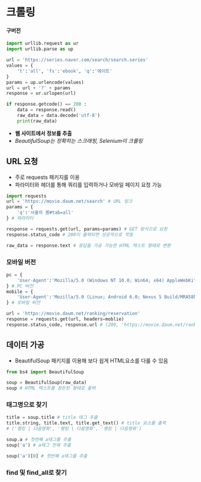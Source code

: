 # 크롤링
#### 구버전
```python
import urllib.request as ur
import urllib.parse as up

url = 'https://series.naver.com/search/search.series'
values = {
    't':'all', 'fs':'ebook', 'q':'에이트'
}
params = up.urlencode(values)
url = url + '?' + params
response = ur.urlopen(url)

if response.getcode() == 200 :
    data = response.read()
    raw_data = data.decode('utf-8')
    print(raw_data)
```
- **웹 사이트에서 정보를 추출**
- *BeautifulSoup는 정확히는 스크래핑, Selenium이 크롤링*

## URL 요청
- 주로 requests 패키지를 이용
- 파라미터와 헤더를 통해 쿼리를 입력하거나 모바일 페이지 요청 가능
```python
import requests
url = 'https://movie.daum.net/search' # URL 링크
params = {
    'q':'서울의 봄#tab=all'
} # 파라미터

response = requests.get(url, params=params) # GET 방식으로 요청
response.status_code # 200이 출력되면 성공적으로 작동

raw_data = response.text # 응답을 가공 가능한 HTML 텍스트 형태로 변환
```

### 모바일 버전
```python
pc = {
    'User-Agent':'Mozilla/5.0 (Windows NT 10.0; Win64; x64) AppleWebKit/537.36 (KHTML, like Gecko) Chrome/119.0.0.0 Safari/537.36'
} # PC 버전
mobile = {
    'User-Agent':'Mozilla/5.0 (Linux; Android 6.0; Nexus 5 Build/MRA58N) AppleWebKit/537.36 (KHTML, like Gecko) Chrome/119.0.0.0 Mobile Safari/537.36'
} # 모바일 버전

url = 'https://movie.daum.net/ranking/reservation'
response = requests.get(url, headers=moblie)
response.status_code, response.url # (200, 'https://movie.daum.net/ranking/reservation')
```

## 데이터 가공
- BeautifulSoup 패키지를 이용해 보다 쉽게 HTML요소를 다룰 수 있음
```python
from bs4 import BeautifulSoup

soup = BeautifulSoup(raw_data)
soup # HTML 텍스트를 정돈된 형태로 출력
```

### 태그명으로 찾기
```python
title = soup.title # title 태그 추출
title.string, title.text, title.get_text() # title 요소를 출력
# ('랭킹 | 다음영화', '랭킹 | 다음영화', '랭킹 | 다음영화')

soup.a # 첫번째 a태그를 추출
soup('a') # a태그 전체 추출

soup('a')[0] # 첫번째 a태그를 추출
```

### find 및 find_all로 찾기
```python

```